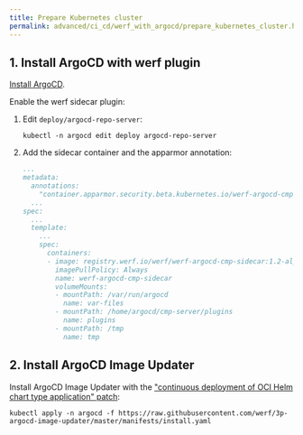 ```yaml
---
title: Prepare Kubernetes cluster
permalink: advanced/ci_cd/werf_with_argocd/prepare_kubernetes_cluster.html
---
```


## 1. Install ArgoCD with werf plugin

[Install ArgoCD](https://argo-cd.readthedocs.io/en/stable/getting_started/#1-install-argo-cd).

Enable the werf sidecar plugin:

1. Edit `deploy/argocd-repo-server`:
    ```shell
    kubectl -n argocd edit deploy argocd-repo-server
    ```
2. Add the sidecar container and the apparmor annotation:
    ```yaml
    ...
    metadata:
      annotations:
        "container.apparmor.security.beta.kubernetes.io/werf-argocd-cmp-sidecar": "unconfined"
      ...
    spec:
      ...
      template:
        ...
        spec:
          containers:
          - image: registry.werf.io/werf/werf-argocd-cmp-sidecar:1.2-alpha
            imagePullPolicy: Always
            name: werf-argocd-cmp-sidecar
            volumeMounts:
            - mountPath: /var/run/argocd
              name: var-files
            - mountPath: /home/argocd/cmp-server/plugins
              name: plugins
            - mountPath: /tmp
              name: tmp
    ```

## 2. Install ArgoCD Image Updater

Install ArgoCD Image Updater with the ["continuous deployment of OCI Helm chart type application" patch](https://github.com/argoproj-labs/argocd-image-updater/pull/405):

```shell
kubectl apply -n argocd -f https://raw.githubusercontent.com/werf/3p-argocd-image-updater/master/manifests/install.yaml
```
